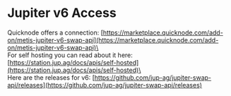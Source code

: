 # Jupiter v6 Access

Quicknode offers a connection: [https://marketplace.quicknode.com/add-on/metis-jupiter-v6-swap-api](https://marketplace.quicknode.com/add-on/metis-jupiter-v6-swap-api)\
\
For self hosting you can read about it here: \
[https://station.jup.ag/docs/apis/self-hosted](https://station.jup.ag/docs/apis/self-hosted)\
\
Here are the releases for v6: [https://github.com/jup-ag/jupiter-swap-api/releases](https://github.com/jup-ag/jupiter-swap-api/releases)




